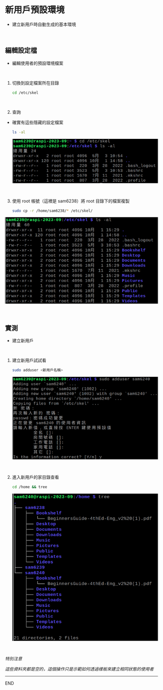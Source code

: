 # 新用戶預設環境
- 建立新用戶時自動生成的基本環境

</br>

## 編輯設定檔
- 編輯使用者的預設環境檔案

</br>

1. 切換到設定檔案所在目錄
  
    ```bash
    cd /etc/skel
    ```

</br>

2. 查詢
- 確實有這些隱藏的設定檔案

  ```bash
  ls -al
  ```

  ![](images/img_601.png)

</br>

3. 使用 root 帳號（這裡是 sam6238）將 root 目錄下的檔案複製

    ```bash
    sudo cp -r /home/sam6238/* /etc/skel/
    ```

  ![](images/img_602.png)

</br>


## 實測
- 建立新用戶

</br>

1. 建立新用戶試試看

    ```bash
    sudo adduser <新用戶名稱>
    ```

    ![](images/img_603.png)

</br>

2. 進入新用戶的家目錄查看

    ```bash
    cd /home && tree
    ```

    ![](images/img_604.png)

</br>

  *特別注意*
  
  *這些資料夾都是空的，這個操作只是示範如何透過樣板來建立相同狀態的使用者*

---

END
